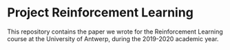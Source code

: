 # Project Reinforcement Learning

This repository contains the paper we wrote for the Reinforcement Learning course at the University of Antwerp, during the 2019-2020 academic year.
